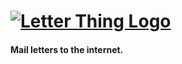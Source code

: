 # [![Letter Thing Logo](http://letterthing.com/images/letterthing-sm-script.png)](http://mean.io/)
#### Mail letters to the internet.
